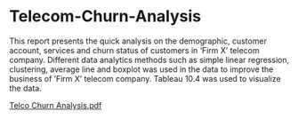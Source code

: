 # Telecom-Churn-Analysis
This report presents the quick analysis on the demographic, customer account, services and 
churn status of customers in ‘Firm X’ telecom company. Different data analytics methods such as 
simple linear regression, clustering, average line and boxplot was used in the data to improve the 
business of ‘Firm X’ telecom company. Tableau 10.4 was used to visualize the data.

[Telco Churn Analysis.pdf](https://github.com/miaoru99/Telecom-Churn-Analysis/files/6547287/Telco.Churn.Analysis.pdf)

